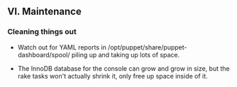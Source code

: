 VI. Maintenance
-----


###	Cleaning things out

* Watch out for YAML reports in /opt/puppet/share/puppet-dashboard/spool/ piling up and taking up lots of space.

* The InnoDB database for the console can grow and grow in size, but the rake tasks won't actually shrink it, only free up space inside of it.
